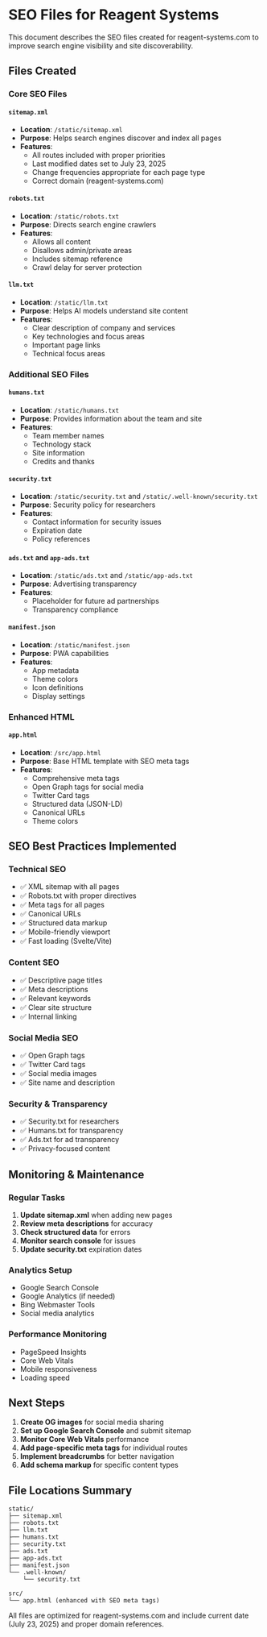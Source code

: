 # SEO Files for Reagent Systems

This document describes the SEO files created for reagent-systems.com to improve search engine visibility and site discoverability.

## Files Created

### Core SEO Files

#### `sitemap.xml`
- **Location**: `/static/sitemap.xml`
- **Purpose**: Helps search engines discover and index all pages
- **Features**: 
  - All routes included with proper priorities
  - Last modified dates set to July 23, 2025
  - Change frequencies appropriate for each page type
  - Correct domain (reagent-systems.com)

#### `robots.txt`
- **Location**: `/static/robots.txt`
- **Purpose**: Directs search engine crawlers
- **Features**:
  - Allows all content
  - Disallows admin/private areas
  - Includes sitemap reference
  - Crawl delay for server protection

#### `llm.txt`
- **Location**: `/static/llm.txt`
- **Purpose**: Helps AI models understand site content
- **Features**:
  - Clear description of company and services
  - Key technologies and focus areas
  - Important page links
  - Technical focus areas

### Additional SEO Files

#### `humans.txt`
- **Location**: `/static/humans.txt`
- **Purpose**: Provides information about the team and site
- **Features**:
  - Team member names
  - Technology stack
  - Site information
  - Credits and thanks

#### `security.txt`
- **Location**: `/static/security.txt` and `/static/.well-known/security.txt`
- **Purpose**: Security policy for researchers
- **Features**:
  - Contact information for security issues
  - Expiration date
  - Policy references

#### `ads.txt` and `app-ads.txt`
- **Location**: `/static/ads.txt` and `/static/app-ads.txt`
- **Purpose**: Advertising transparency
- **Features**:
  - Placeholder for future ad partnerships
  - Transparency compliance

#### `manifest.json`
- **Location**: `/static/manifest.json`
- **Purpose**: PWA capabilities
- **Features**:
  - App metadata
  - Theme colors
  - Icon definitions
  - Display settings

### Enhanced HTML

#### `app.html`
- **Location**: `/src/app.html`
- **Purpose**: Base HTML template with SEO meta tags
- **Features**:
  - Comprehensive meta tags
  - Open Graph tags for social media
  - Twitter Card tags
  - Structured data (JSON-LD)
  - Canonical URLs
  - Theme colors

## SEO Best Practices Implemented

### Technical SEO
- ✅ XML sitemap with all pages
- ✅ Robots.txt with proper directives
- ✅ Meta tags for all pages
- ✅ Canonical URLs
- ✅ Structured data markup
- ✅ Mobile-friendly viewport
- ✅ Fast loading (Svelte/Vite)

### Content SEO
- ✅ Descriptive page titles
- ✅ Meta descriptions
- ✅ Relevant keywords
- ✅ Clear site structure
- ✅ Internal linking

### Social Media SEO
- ✅ Open Graph tags
- ✅ Twitter Card tags
- ✅ Social media images
- ✅ Site name and description

### Security & Transparency
- ✅ Security.txt for researchers
- ✅ Humans.txt for transparency
- ✅ Ads.txt for ad transparency
- ✅ Privacy-focused content

## Monitoring & Maintenance

### Regular Tasks
1. **Update sitemap.xml** when adding new pages
2. **Review meta descriptions** for accuracy
3. **Check structured data** for errors
4. **Monitor search console** for issues
5. **Update security.txt** expiration dates

### Analytics Setup
- Google Search Console
- Google Analytics (if needed)
- Bing Webmaster Tools
- Social media analytics

### Performance Monitoring
- PageSpeed Insights
- Core Web Vitals
- Mobile responsiveness
- Loading speed

## Next Steps

1. **Create OG images** for social media sharing
2. **Set up Google Search Console** and submit sitemap
3. **Monitor Core Web Vitals** performance
4. **Add page-specific meta tags** for individual routes
5. **Implement breadcrumbs** for better navigation
6. **Add schema markup** for specific content types

## File Locations Summary

```
static/
├── sitemap.xml
├── robots.txt
├── llm.txt
├── humans.txt
├── security.txt
├── ads.txt
├── app-ads.txt
├── manifest.json
└── .well-known/
    └── security.txt

src/
└── app.html (enhanced with SEO meta tags)
```

All files are optimized for reagent-systems.com and include current date (July 23, 2025) and proper domain references. 